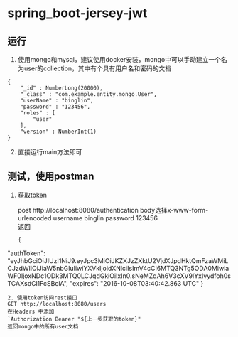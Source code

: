 # spring_boot-jersey-jwt
## 运行
1. 使用mongo和mysql，建议使用docker安装，mongo中可以手动建立一个名为user的collection，其中有个具有用户名和密码的文档
```
{ 
    "_id" : NumberLong(20000), 
    "_class" : "com.example.entity.mongo.User", 
    "userName" : "binglin", 
    "password" : "123456", 
    "roles" : [
        "user"
    ], 
    "version" : NumberInt(1)
}
```
2. 直接运行main方法即可

## 测试，使用postman
1. 获取token

	post http://localhost:8080/authentication 
	body选择x-www-form-urlencoded
	username  binglin
	password 123456		
	返回
	```
	{
  "authToken": "eyJhbGciOiJIUzI1NiJ9.eyJpc3MiOiJKZXJzZXktU2VjdXJpdHktQmFzaWMiLCJzdWIiOiJiaW5nbGluIiwiYXVkIjoidXNlciIsImV4cCI6MTQ3NTg5ODA0MiwiaWF0IjoxNDc1ODk3MTQ0LCJqdGkiOiIxIn0.sNeMZqAh6V3cXV9IYxIvydfoh0sTCAXsdCl1FcSBclA",
  "expires": "2016-10-08T03:40:42.863 UTC"
}
```
2. 使用token访问rest接口
GET http://localhost:8080/users
在Headers 中添加
`Authorization Bearer "${上一步获取的token}"
返回mongo中的所有user文档
